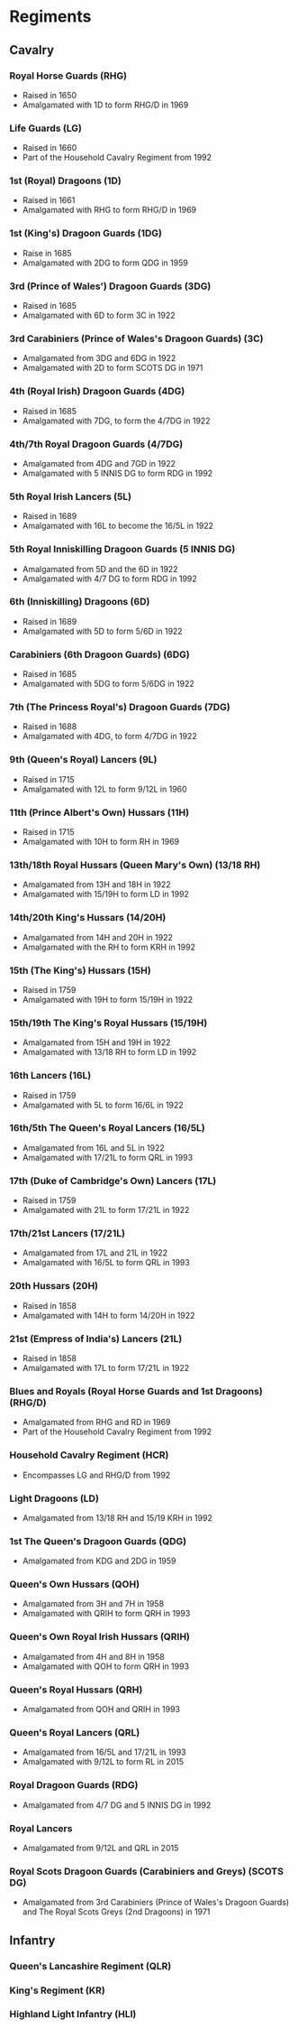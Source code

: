 # Regiments

## Cavalry

### Royal Horse Guards (RHG)

* Raised in 1650
* Amalgamated with 1D to form RHG/D in 1969

### Life Guards (LG)

* Raised in 1660
* Part of the Household Cavalry Regiment from 1992

### 1st (Royal) Dragoons (1D)

* Raised in 1661
* Amalgamated with RHG to form RHG/D in 1969

### 1st (King's) Dragoon Guards (1DG)

* Raise in 1685
* Amalgamated with 2DG to form QDG in 1959

### 3rd (Prince of Wales') Dragoon Guards (3DG)

* Raised in 1685
* Amalgamated with 6D to form 3C in 1922

### 3rd Carabiniers (Prince of Wales's Dragoon Guards) (3C)

* Amalgamated from 3DG and 6DG in 1922
* Amalgamated with 2D to form SCOTS DG in 1971

### 4th (Royal Irish) Dragoon Guards (4DG)

* Raised in 1685
* Amalgamated with 7DG, to form the 4/7DG in 1922

### 4th/7th Royal Dragoon Guards (4/7DG)

* Amalgamated from 4DG and 7GD in 1922
* Amalgamated with 5 INNIS DG to form RDG in 1992

### 5th Royal Irish Lancers (5L)

* Raised in 1689
* Amalgamated with 16L to become the 16/5L in 1922

### 5th Royal Inniskilling Dragoon Guards (5 INNIS DG)

* Amalgamated from 5D and the 6D in 1922
* Amalgamated with 4/7 DG to form RDG in 1992

### 6th (Inniskilling) Dragoons (6D)

* Raised in 1689
* Amalgamated with 5D to form 5/6D in 1922

### Carabiniers (6th Dragoon Guards) (6DG)

* Raised in 1685
* Amalgamated with 5DG to form 5/6DG in 1922

### 7th (The Princess Royal's) Dragoon Guards (7DG)

* Raised in 1688
* Amalgamated with 4DG, to form 4/7DG in 1922

### 9th (Queen's Royal) Lancers (9L)

* Raised in 1715
* Amalgamated with 12L to form 9/12L in 1960

### 11th (Prince Albert's Own) Hussars (11H)

* Raised in 1715
* Amalgamated with 10H to form RH in 1969

### 13th/18th Royal Hussars (Queen Mary's Own) (13/18 RH)

* Amalgamated from 13H and 18H in 1922
* Amalgamated with 15/19H to form LD in 1992

### 14th/20th King's Hussars (14/20H)

* Amalgamated from 14H and 20H in 1922
* Amalgamated with the RH to form KRH in 1992

### 15th (The King's) Hussars (15H)

* Raised in 1759
* Amalgamated with 19H to form 15/19H in 1922

### 15th/19th The King's Royal Hussars (15/19H)

* Amalgamated from 15H and 19H in 1922
* Amalgamated with 13/18 RH to form LD in 1992

### 16th Lancers (16L)

* Raised in 1759
* Amalgamated with 5L to form 16/6L in 1922

### 16th/5th The Queen's Royal Lancers (16/5L)

* Amalgamated from 16L and 5L in 1922
* Amalgamated with 17/21L to form QRL in 1993

### 17th (Duke of Cambridge's Own) Lancers (17L)

* Raised in 1759
* Amalgamated with 21L to form 17/21L in 1922

### 17th/21st Lancers (17/21L)

* Amalgamated from 17L and 21L in 1922
* Amalgamated with 16/5L to form QRL in 1993

### 20th Hussars (20H)

* Raised in 1858
* Amalgamated with 14H to form 14/20H in 1922

### 21st (Empress of India's) Lancers (21L)

* Raised in 1858
* Amalgamated with 17L to form 17/21L in 1922

### Blues and Royals (Royal Horse Guards and 1st Dragoons) (RHG/D)

* Amalgamated from RHG and RD in 1969
* Part of the Household Cavalry Regiment from 1992

### Household Cavalry Regiment (HCR)

* Encompasses LG and RHG/D from 1992

### Light Dragoons (LD)

* Amalgamated from 13/18 RH and 15/19 KRH in 1992

### 1st The Queen's Dragoon Guards (QDG)

* Amalgamated from KDG and 2DG in 1959

### Queen's Own Hussars (QOH)

* Amalgamated from 3H and 7H in 1958
* Amalgamated with QRIH to form QRH in 1993

### Queen's Own Royal Irish Hussars (QRIH)

* Amalgamated from 4H and 8H in 1958
* Amalgamated with QOH to form QRH in 1993

### Queen's Royal Hussars (QRH)

* Amalgamated from QOH and QRIH in 1993

### Queen's Royal Lancers (QRL)

* Amalgamated from 16/5L and 17/21L in 1993
* Amalgamated with 9/12L to form RL in 2015

### Royal Dragoon Guards (RDG)

* Amalgamated from 4/7 DG and 5 INNIS DG in 1992

### Royal Lancers

* Amalgamated from 9/12L and QRL in 2015

### Royal Scots Dragoon Guards (Carabiniers and Greys) (SCOTS DG)

* Amalgamated from 3rd Carabiniers (Prince of Wales's Dragoon Guards) and The Royal Scots Greys (2nd Dragoons) in 1971

## Infantry

### Queen's Lancashire Regiment (QLR)

### King's Regiment (KR)

### Highland Light Infantry (HLI)

